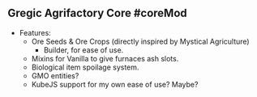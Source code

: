 ## Gregic Agrifactory Core #coreMod
- Features:
	- Ore Seeds & Ore Crops (directly inspired by Mystical Agriculture)
		- Builder, for ease of use.
	- Mixins for Vanilla to give furnaces ash slots.
	- Biological item spoilage system.
	- GMO entities?
	- KubeJS support for my own ease of use? Maybe?